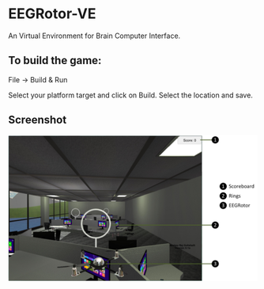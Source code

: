 # EEGRotor-VE

An Virtual Environment for Brain Computer Interface.

## To build the game:

File -> Build & Run

Select your platform target and click on Build. Select the location and save.

## Screenshot

![EEGRotor VE](https://raw.githubusercontent.com/akshaybabloo/EEGRotor-VE/master/Assets/Screenshots/EEGRotor-VE.jpg)
